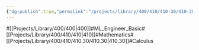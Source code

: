 ```yaml
---
{"dg-publish":true,"permalink":"/projects/library/400/410/410-30/410-30/","noteIcon":"0","created":"2024-01-24T15:24:09.126+09:00","updated":"2024-04-10T19:13:43.720+09:00"}
---
```


#[[Projects/Library/400/400\|400]]#ML_Engineer_Basic#[[Projects/Library/400/410/410\|410]]#Mathematics#[[Projects/Library/400/410/410.30/410.30\|410.30]]#Calculus

